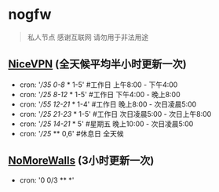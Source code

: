 # nogfw

> 私人节点 感谢互联网 请勿用于非法用途

## [NiceVPN](https://github.com/NiceVPN123/NiceVPN) (全天候平均半小时更新一次)
<!-- https://ghproxy.net/https://raw.githubusercontent.com/peasoft/NoMoreWalls/master/list_raw.txt -->
* cron: '*/35 0-8* * 1-5'   #工作日 上午8:00 - 下午4:00
* cron: '*/25 8-12* * 1-5'  #工作日 下午4:00 - 晚上8:00
* cron: '*/55 12-21* * 1-4' #工作日 晚上8:00 - 次日凌晨5:00
* cron: '*/25 21-23* * 1-5' #工作日 次日凌晨5:00 - 次日上午8:00
* cron: '*/25 14-21* * 5'   #星期五 晚上10:00 - 次日凌晨5:00
* cron: '*/25* ** 0,6'     #休息日 全天候

## [NoMoreWalls](https://github.com/peasoft/NoMoreWalls) (3小时更新一次)
<!-- https://ghproxy.net/https://raw.githubusercontent.com/NiceVPN123/NiceVPN/main/url -->  
* cron: '0 0/3 ** *'

